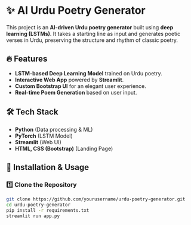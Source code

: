 # ✨ AI Urdu Poetry Generator  

This project is an **AI-driven Urdu poetry generator** built using **deep learning (LSTMs)**. It takes a starting line as input and generates poetic verses in Urdu, preserving the structure and rhythm of classic poetry.  

## 🔥 Features  
- **LSTM-based Deep Learning Model** trained on Urdu poetry.  
- **Interactive Web App** powered by **Streamlit**.  
- **Custom Bootstrap UI** for an elegant user experience.  
- **Real-time Poem Generation** based on user input.  

## 🛠️ Tech Stack  
- **Python** (Data processing & ML)  
- **PyTorch** (LSTM Model)  
- **Streamlit** (Web UI)  
- **HTML, CSS (Bootstrap)** (Landing Page)  

## 🚀 Installation & Usage  

### **1️⃣ Clone the Repository**  
```bash
git clone https://github.com/yourusername/urdu-poetry-generator.git
cd urdu-poetry-generator
pip install -r requirements.txt
streamlit run app.py
